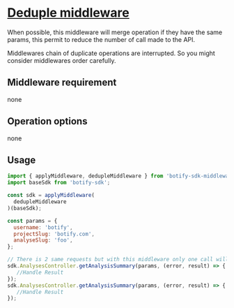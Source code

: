 # [Deduple middleware](https://github.com/botify-labs/botify-sdk-js-middlewares/blob/master/src/middlewares/dedupleMiddleware.js)

When possible, this middleware will merge operation if they have the same params, this permit to reduce the number of call made to the API.

Middlewares chain of duplicate operations are interrupted. So you might consider middlewares order carefully.

## Middleware requirement
none

## Operation options
none

## Usage
``` javascript
import { applyMiddleware, dedupleMiddleware } from 'botify-sdk-middlewares';
import baseSdk from 'botify-sdk';

const sdk = applyMiddleware(
  dedupleMiddleware
)(baseSdk);

const params = {
  username: 'botify',
  projectSlug: 'botify.com',
  analyseSlug: 'foo',
};

// There is 2 same requests but with this middleware only one call will be made to the API
sdk.AnalysesController.getAnalysisSummary(params, (error, result) => {
   //Handle Result
});
sdk.AnalysesController.getAnalysisSummary(params, (error, result) => {
   //Handle Result
});
```
